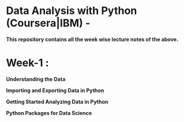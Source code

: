 # Data Analysis with Python (Coursera|IBM) -
**This repository contains all the week wise
  lecture notes of the above.**
  
# Week-1 : 
**Understanding the Data**

**Importing and Exporting Data in Python**

**Getting Started Analyzing Data in Python**

**Python Packages for Data Science**
